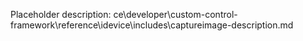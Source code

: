 Placeholder description: ce\developer\custom-control-framework\reference\idevice\includes\captureimage-description.md